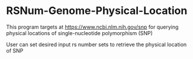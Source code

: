# RSNum-Genome-Physical-Location

This program targets at https://www.ncbi.nlm.nih.gov/snp for querying physical locations of single-nucleotide polymorphism (SNP)


User can set desired input rs number sets to retrieve the physical location of SNP
